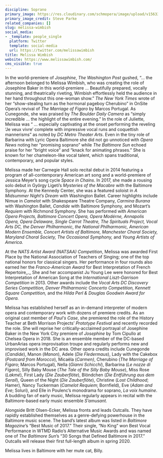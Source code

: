 ```yaml
---
discipline: Soprano
primary_image: https://res.cloudinary.com/schmopera/image/upload/v1563397511/media/2019/07/MelissaWimbish-pc-SteveParke.jpg
primary_image_credit: Steve Parke
related_companies: []
slug: melissa-wimbish
social_media:
- _template: people_single
  platform: Twitter
  template: social-media
  url: https://twitter.com/melissawimbish
title: Melissa Wimbish
website: https://www.melissawimbish.com/
cms_visible: true
---
```

In the world-premiere of _Josephine_, _The Washington Post_ gushed, “... the afternoon belonged to Melissa Wimbish, who was creating the role of Josephine Baker in this world-premiere … Beautifully prepared, vocally stunning, and theatrically riveting, Wimbish effortlessly held the audience in her hand throughout this one-woman show.” _The New York Times_ wrote of her “show-stealing turn as the hormonal pageboy Cherubino” in OnSite Opera’s revival of _The Marriage of Figaro_ by Marcos Portugal. As Cunegonde, she was praised by _The Boulder Daily Camera_ as “simply incredible … the highlight of the entire evening.” In the role of Juliette, Melissa was “ … especially captivating at the onset performing the reveling ‘Je veux vivre’ complete with impressive vocal runs and coquettish mannerisms” as noted by _DC Metro Theater Arts_. Even in the tiny role of Barbarina with Lyric Opera Baltimore she did not go unnoticed with _Opera News_ noting her “promising soprano” while _The Baltimore Sun_ echoed praise for her “bright voice” and “knack for animating phrases.” She is known for her chameleon-like vocal talent, which spans traditional, contemporary, and popular styles.

Melissa made her Carnegie Hall solo recital debut in 2014 featuring a program of all-contemporary American art song and a world-premiere of Jessica Meyer’s song cycle _Space in Chains_. In 2017, she made a rousing solo debut in György Ligeti’s _Mysteries of the Macabre_ with the Baltimore Symphony. At the Kennedy Center, she was a featured soloist in _A Midsummer Night’s Dream_ with Washington Ballet. Career highlights include Nimue in _Camelot_ with Shakespeare Theatre Company, _Carmina Burana_ with Washington Ballet, _Candide_ with Baltimore Symphony, and Mozart’s _Requiem_ with Richmond Symphony. She has performed with _American Opera Projects, Baltimore Concert Opera, Opera Modérne, Annapolis Opera, Opera Delaware, Single Carrot Theatre, The Spirituals Project, Vocal Arts DC, the Denver Philharmonic_, _the National Philharmonic,_ _American Modern Ensemble, Concert Artists of Baltimore, Manchester Choral Society, Maryland Choral Society, The Occasional Symphony,_ and _Young Artists of America._

At the _NATS Artist Award (NATSAA) Competition_, Melissa was awarded First Place by the National Association of Teachers of Singing; one of the top national honors for classical singers. Her performance in four rounds also earned her the _Franco-American Award_ for Best Interpretation of French Repertoire_._ She and her accompanist Ju Young Lee were honored for Best Interpretation of American Song at the _International Liszt-Garrison Competition_ in 2013. Other awards include the _Vocal Arts DC Discovery Series Competition, Denver Philharmonic Concerto Competition, Kennett Square Competition,_ and the _Hilda Perl & Douglas Goodwin Award for Opera._

Melissa has established herself as an in-demand interpreter of modern opera and contemporary work with dozens of premiere credits. As an original cast member of _Paul's Case_, she premiered the role of the History Teacher at Beth Morrison Projects’ _Prototype Festival_ and recently recorded the role. She will reprise her critically-acclaimed portrayal of Josephine Baker in the New York City premiere of _Josephine_ by Tom Cipullo at Chelsea Opera in 2018. She is an ensemble member of the DC-based UrbanArias opera improvisation troupe and regularly performs new and improvised work in the DC area. Other opera credits include Cunegonde (_Candide_), Manon (_Manon_), Adele (_Die Fledermaus_), Lady with the Cakebox (_Postcard from Morocco_), Micaëla (_Carmen)_, Cherubino (_The Marriage of Figaro_; Marcos Portugal), Nella (_Gianni Schicchi_), Barbarina (_Le nozze di Figaro_), Silly Baby Mouse (_The Tale of the Silly Baby Mouse_), Miss Rose (_Lakmé_), First Lady (_Die Zauberflöte_), Blöndchen (_Die Entführung aus dem Serail_), Queen of the Night (_Die Zauberflöte_), Christine (_Lost Childhood_; Hamer), Nancy Tuckerman (_Camelot Requiem_; Bornfield), Eve (_Adam and Eve_; Soluri), and Elle in Poulenc’s monodrama for soprano, _La voix humaine_. A budding fan of early music, Melissa regularly appears in recital with the Baltimore-based early music ensemble _S’amusant._

Alongside Britt Olsen-Ecker, Melissa fronts and leads Outcalls. They have rapidly established themselves as a genre-defying powerhouse in the Baltimore music scene. The band’s latest album was listed in _Baltimore Magazine_’s “Best Music of 2017.” Their single, “No King” won Best Vocal Performance in WTMD Radio’s Alternative Music Awards and was named one of _The Baltimore Sun_’s “30 Songs that Defined Baltimore in 2017.” Outcalls will release their first full-length album in spring 2020.

Melissa lives in Baltimore with her mute cat, Billy.